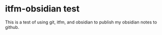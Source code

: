 # itfm-obsidian test

This is a test of using git, itfm, and obsidian to publish my obsidian notes to github. 